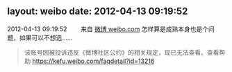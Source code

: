 layout: weibo
date: 2012-04-13 09:19:52
---
<meta name="referrer" content="no-referrer" />

2012-04-13 09:19:52  &nbsp;&nbsp;&nbsp;&nbsp;&nbsp;&nbsp; 来自 <a href="http://weibo.com/" rel="nofollow">微博 weibo.com</a>
怎样算是成熟本身也是个问题，如果可以不想选……
>  该账号因被投诉违反《微博社区公约》的相关规定，现已无法查看。查看帮助 https://kefu.weibo.com/faqdetail?id=13216
